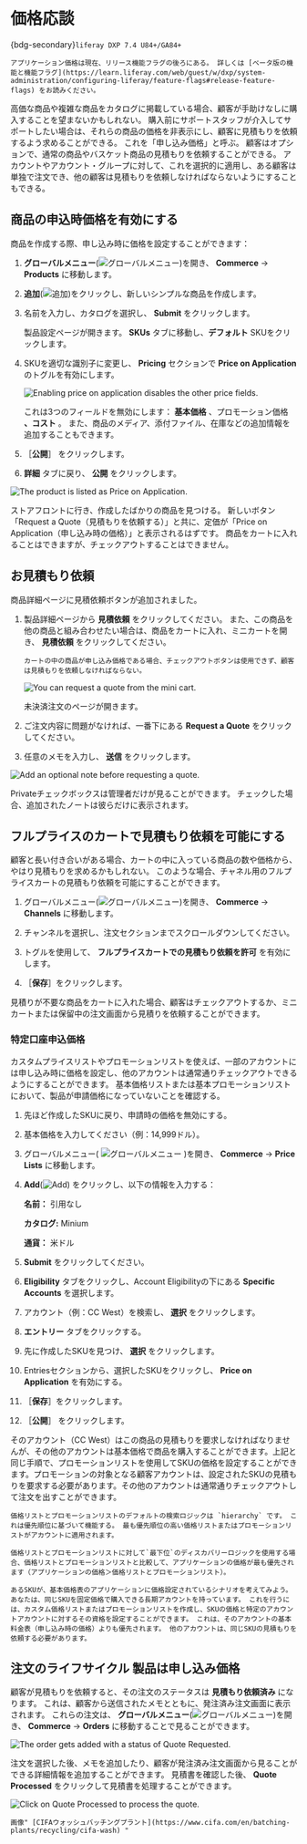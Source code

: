 # 価格応談

{bdg-secondary}`liferay DXP 7.4 U84+/GA84+`

```{important}
アプリケーション価格は現在、リリース機能フラグの後ろにある。 詳しくは [ベータ版の機能と機能フラグ](https://learn.liferay.com/web/guest/w/dxp/system-administration/configuring-liferay/feature-flags#release-feature-flags) をお読みください。
```

高価な商品や複雑な商品をカタログに掲載している場合、顧客が手助けなしに購入することを望まないかもしれない。 購入前にサポートスタッフが介入してサポートしたい場合は、それらの商品の価格を非表示にし、顧客に見積もりを依頼するよう求めることができる。 これを「申し込み価格」と呼ぶ。 顧客はオプションで、通常の商品やバスケット商品の見積もりを依頼することができる。 アカウントやアカウント・グループに対して、これを選択的に適用し、ある顧客は単独で注文でき、他の顧客は見積もりを依頼しなければならないようにすることもできる。

## 商品の申込時価格を有効にする

商品を作成する際、申し込み時に価格を設定することができます：

1. **グローバルメニュー**(![グローバルメニュー](../../images/icon-applications-menu.png))を開き、 **Commerce** &rarr; **Products** に移動します。

1. **追加**(![追加](../../images/icon-add.png))をクリックし、新しいシンプルな商品を作成します。

1. 名前を入力し、カタログを選択し、 **Submit** をクリックします。

   製品設定ページが開きます。 **SKUs** タブに移動し、**デフォルト** SKUをクリックします。

1. SKUを適切な識別子に変更し、 **Pricing** セクションで **Price on Application** のトグルを有効にします。

   ![Enabling price on application disables the other price fields.](./price-on-application/images/01.png)

   これは3つのフィールドを無効にします： **基本価格** 、プロモーション価格 **、コスト** 。 また、商品のメディア、添付ファイル、在庫などの追加情報を追加することもできます。

1. ［**公開**］ をクリックします。

1. **詳細** タブに戻り、 **公開** をクリックします。

![The product is listed as Price on Application.](./price-on-application/images/02.png)

ストアフロントに行き、作成したばかりの商品を見つける。 新しいボタン「Request a Quote（見積もりを依頼する）」と共に、定価が「Price on Application（申し込み時の価格）」と表示されるはずです。 商品をカートに入れることはできますが、チェックアウトすることはできません。

## お見積もり依頼

商品詳細ページに見積依頼ボタンが追加されました。

1. 製品詳細ページから **見積依頼** をクリックしてください。 また、この商品を他の商品と組み合わせたい場合は、商品をカートに入れ、ミニカートを開き、 **見積依頼** をクリックしてください。

   ```{note}
   カートの中の商品が申し込み価格である場合、チェックアウトボタンは使用できず、顧客は見積もりを依頼しなければならない。
   ```

   ![You can request a quote from the mini cart.](./price-on-application/images/03.png)

   未決済注文のページが開きます。

1. ご注文内容に問題がなければ、一番下にある **Request a Quote** をクリックしてください。

1. 任意のメモを入力し、 **送信** をクリックします。

![Add an optional note before requesting a quote.](./price-on-application/images/04.png)

Privateチェックボックスは管理者だけが見ることができます。 チェックした場合、追加されたノートは彼らだけに表示されます。

## フルプライスのカートで見積もり依頼を可能にする

顧客と長い付き合いがある場合、カートの中に入っている商品の数や価格から、やはり見積もりを求めるかもしれない。 このような場合、チャネル用のフルプライスカートの見積もり依頼を可能にすることができます。

1. グローバルメニュー(![グローバルメニュー](../../images/icon-applications-menu.png))を開き、 **Commerce** &rarr; **Channels** に移動します。

1. チャンネルを選択し、注文セクションまでスクロールダウンしてください。

1. トグルを使用して、 **フルプライスカートでの見積もり依頼を許可** を有効にします。

1. ［**保存**］をクリックします。

見積りが不要な商品をカートに入れた場合、顧客はチェックアウトするか、ミニカートまたは保留中の注文画面から見積りを依頼することができます。

### 特定口座申込価格

カスタムプライスリストやプロモーションリストを使えば、一部のアカウントには申し込み時に価格を設定し、他のアカウントは通常通りチェックアウトできるようにすることができます。 基本価格リストまたは基本プロモーションリストにおいて、製品が申請価格になっていないことを確認する。

1. 先ほど作成したSKUに戻り、申請時の価格を無効にする。

1. 基本価格を入力してください（例：14,999ドル）。

1. グローバルメニュー( ![グローバルメニュー](../../images/icon-applications-menu.png) )を開き、 **Commerce** &rarr; **Price Lists** に移動します。

1. **Add**(![Add](../../images/icon-add.png)) をクリックし、以下の情報を入力する：

   **名前：** 引用なし

   **カタログ:** Minium

   **通貨：** 米ドル

1. **Submit** をクリックしてください。

1. **Eligibility** タブをクリックし、Account Eligibilityの下にある **Specific Accounts** を選択します。

1. アカウント（例：CC West）を検索し、 **選択** をクリックします。

1. **エントリー** タブをクリックする。

1. 先に作成したSKUを見つけ、 **選択** をクリックします。

1. Entriesセクションから、選択したSKUをクリックし、 **Price on Application** を有効にする。

1. ［**保存**］をクリックします。

1. ［**公開**］ をクリックします。

そのアカウント（CC West）はこの商品の見積もりを要求しなければなりませんが、その他のアカウントは基本価格で商品を購入することができます。上記と同じ手順で、プロモーションリストを使用してSKUの価格を設定することができます。プロモーションの対象となる顧客アカウントは、設定されたSKUの見積もりを要求する必要があります。その他のアカウントは通常通りチェックアウトして注文を出すことができます。

```{important}
価格リストとプロモーションリストのデフォルトの検索ロジックは `hierarchy` です。 これは優先順位に基づいて機能する。 最も優先順位の高い価格リストまたはプロモーションリストがアカウントに適用されます。

価格リストとプロモーションリストに対して`最下位`のディスカバリーロジックを使用する場合、価格リストとプロモーションリストと比較して、アプリケーションの価格が最も優先されます（アプリケーションの価格＞価格リストとプロモーションリスト）。

あるSKUが、基本価格表のアプリケーションに価格設定されているシナリオを考えてみよう。 あなたは、同じSKUを固定価格で購入できる長期アカウントを持っています。 これを行うには、カスタム価格リストまたはプロモーションリストを作成し、SKUの価格と特定のアカウントアカウントに対するその資格を設定することができます。 これは、そのアカウントの基本料金表（申し込み時の価格）よりも優先されます。 他のアカウントは、同じSKUの見積もりを依頼する必要があります。
```

## 注文のライフサイクル 製品は申し込み価格

顧客が見積もりを依頼すると、その注文のステータスは **見積もり依頼済み** になります。 これは、顧客から送信されたメモとともに、発注済み注文画面に表示されます。 これらの注文は、 **グローバルメニュー**(![グローバルメニュー](../../images/icon-applications-menu.png))を開き、 **Commerce** &rarr; **Orders** に移動することで見ることができます。

![The order gets added with a status of Quote Requested.](./price-on-application/images/05.png)

注文を選択した後、メモを追加したり、顧客が発注済み注文画面から見ることができる詳細情報を追加することができます。 見積書を確認した後、 **Quote Processed** をクリックして見積書を処理することができます。

![Click on Quote Processed to process the quote.](./price-on-application/images/06.png)

```{note}
画像" [CIFAウォッシュバッチングプラント](https://www.cifa.com/en/batching-plants/recycling/cifa-wash) "
```
